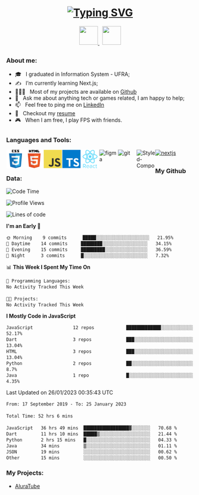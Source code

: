 <!-- Header typing -->
<h1 align="center">
<a href="https://git.io/typing-svg"><img src="https://readme-typing-svg.demolab.com?font=Comic+Neue&size=27&duration=2500&pause=&color=FFA500&center=true&vCenter=true&multiline=true&repeat=false&width=435&height=115&lines=Hi+There+%F0%9F%91%8B;I'm+Rafael+Henrique.;Nice+to+meet+you!" alt="Typing SVG" /></a>
</h1>
<!-- Social media and Contact  -->
<div align="center">
<a href = "mailto:rhpessoa29@gmail.com"><img  width="50" height="50" src="https://user-images.githubusercontent.com/42783697/214699405-1f3318d6-28e6-47e7-99d4-0da08c43d526.png" target="_blank">
</a>
&nbsp;
<a href="https://www.linkedin.com/in/rhpessoa" target="_blank"><img  width="50" height="50" src="https://user-images.githubusercontent.com/42783697/214698902-69cc6bfc-1060-47dd-bbba-5796b9256fdb.png" target="_blank"></a> 
</div>
</a>

## <!-- About me -->

### About me:

- :mortar_board: &nbsp; I graduated in Information System - UFRA; 
- :writing_hand: &nbsp; I’m currently learning Next.js; 
- 👨🏻‍💻 &nbsp; Most of my projects are available on [Github](https://github.com/rhpessoa?tab=repositories)
- 💬 &nbsp; Ask me about anything tech or games related, I am happy to help;
- 📫 &nbsp; Feel free to ping me on [LinkedIn](https://www.linkedin.com/in/rhpessoa/)
- 📝 &nbsp; Checkout my [resume](https://drive.google.com/file/d/13cC4iR6E_9gd57ogUpOgXBsGQnp06Ce_/view?usp=share_link)
- :video_game: &nbsp; When I am free, I play FPS with friends.

## <!-- Languages and Tools -->

### Languages and Tools: 
<p align="left">
<a href="https://www.w3schools.com/css/" target="_blank" rel="noreferrer">
<img align="left" src="https://raw.githubusercontent.com/devicons/devicon/master/icons/css3/css3-original-wordmark.svg" alt="css3" width="50" height="50"/>
</a>
<a href="https://www.w3.org/html/" target="_blank" rel="noreferrer"> <img  align="left" src="https://raw.githubusercontent.com/devicons/devicon/master/icons/html5/html5-original-wordmark.svg" alt="html5" width="50" height="50"/>
</a>
<a href="https://developer.mozilla.org/en-US/docs/Web/JavaScript" target="_blank" rel="noreferrer"> <img align="left" src="https://raw.githubusercontent.com/devicons/devicon/master/icons/javascript/javascript-original.svg" alt="javascript" width="50" height="50"/>
</a>
<a href="https://www.typescriptlang.org/" target="_blank" rel="noreferrer"> <img  align="left" src="https://raw.githubusercontent.com/devicons/devicon/master/icons/typescript/typescript-original.svg" alt="typescript" width="50" height="50"/> 
</a>
<a href="https://reactjs.org/" target="_blank" rel="noreferrer"> <img align="left" src="https://raw.githubusercontent.com/devicons/devicon/master/icons/react/react-original-wordmark.svg" alt="react" width="50" height="50"/>
</a>
<a href="https://nextjs.org/" target="_blank" rel="noreferrer"> <img src="https://user-images.githubusercontent.com/42783697/214694586-dcf53f4d-2975-4522-b3c3-bca277db1695.png" alt="nextjs" width="50" height="50"/> 
</a> 
<a href="https://www.figma.com/" target="_blank" rel="noreferrer"> <img align="left" src="https://www.vectorlogo.zone/logos/figma/figma-icon.svg" alt="figma" width="50" height="50"/>
</a>
<a href="https://git-scm.com/" target="_blank" rel="noreferrer"> <img align="left" src="https://www.vectorlogo.zone/logos/git-scm/git-scm-icon.svg" alt="git" width="50" height="50"/>
</a>
<a href="https://styled-components.com/" target="_blank" rel="noreferrer"> <img align="left" src="https://user-images.githubusercontent.com/42783697/214711180-51e29433-171a-4079-9ac2-b80122beba2a.png" alt="Styled-Components" width="50" height="50"/>


</a>
</p>

##

<!-- Status -->
### My Github Data:
<!--START_SECTION:waka-->
![Code Time](http://img.shields.io/badge/Code%20Time-52%20hrs%2027%20mins-blue)

![Profile Views](http://img.shields.io/badge/Profile%20Views-91-blue)

![Lines of code](https://img.shields.io/badge/From%20Hello%20World%20I%27ve%20Written-39%20Thousand%20lines%20of%20code-blue)

**I'm an Early 🐤** 

```text
🌞 Morning    9 commits      █████░░░░░░░░░░░░░░░░░░░░   21.95% 
🌆 Daytime    14 commits     ████████░░░░░░░░░░░░░░░░░   34.15% 
🌃 Evening    15 commits     █████████░░░░░░░░░░░░░░░░   36.59% 
🌙 Night      3 commits      █░░░░░░░░░░░░░░░░░░░░░░░░   7.32%

```


📊 **This Week I Spent My Time On** 

```text
💬 Programming Languages: 
No Activity Tracked This Week

🐱‍💻 Projects: 
No Activity Tracked This Week

```

**I Mostly Code in JavaScript** 

```text
JavaScript               12 repos            █████████████░░░░░░░░░░░░   52.17% 
Dart                     3 repos             ███░░░░░░░░░░░░░░░░░░░░░░   13.04% 
HTML                     3 repos             ███░░░░░░░░░░░░░░░░░░░░░░   13.04% 
Python                   2 repos             ██░░░░░░░░░░░░░░░░░░░░░░░   8.7% 
Java                     1 repo              █░░░░░░░░░░░░░░░░░░░░░░░░   4.35%

```



 Last Updated on 26/01/2023 00:35:43 UTC
<!--END_SECTION:waka-->
<!--START_SECTION:waka-simple-->

```text
From: 17 September 2019 - To: 25 January 2023

Total Time: 52 hrs 6 mins

JavaScript   36 hrs 49 mins  █████████████████▓░░░░░░░   70.68 %
Dart         11 hrs 10 mins  █████▒░░░░░░░░░░░░░░░░░░░   21.44 %
Python       2 hrs 15 mins   █░░░░░░░░░░░░░░░░░░░░░░░░   04.33 %
Java         34 mins         ▒░░░░░░░░░░░░░░░░░░░░░░░░   01.11 %
JSON         19 mins         ░░░░░░░░░░░░░░░░░░░░░░░░░   00.62 %
Other        15 mins         ░░░░░░░░░░░░░░░░░░░░░░░░░   00.50 %
```

<!--END_SECTION:waka-simple-->

###  My Projects:

- [AluraTube](https://github.com/rhpessoa/aluratube)






